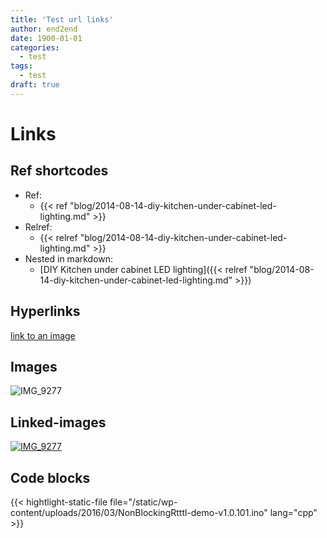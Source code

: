 ```yaml
---
title: 'Test url links'
author: end2end
date: 1900-01-01
categories:
  - test
tags:
  - test
draft: true
---
```


# Links

## Ref shortcodes

* Ref:
  * {{< ref "blog/2014-08-14-diy-kitchen-under-cabinet-led-lighting.md" >}}
* Relref:
  * {{< relref "blog/2014-08-14-diy-kitchen-under-cabinet-led-lighting.md" >}}
* Nested in markdown:
  * [DIY Kitchen under cabinet LED lighting]({{< relref "blog/2014-08-14-diy-kitchen-under-cabinet-led-lighting.md" >}})

## Hyperlinks

[link to an image](/wp-content/uploads/2014/07/IMG_9277.jpg)

## Images

![IMG_9277](/wp-content/uploads/2014/07/IMG_9277-300x200.jpg)

## Linked-images

[![IMG_9277](/wp-content/uploads/2014/07/IMG_9277-300x200.jpg)](/wp-content/uploads/2014/07/IMG_9277.jpg)

## Code blocks

{{< hightlight-static-file file="/static/wp-content/uploads/2016/03/NonBlockingRtttl-demo-v1.0.101.ino" lang="cpp" >}}
